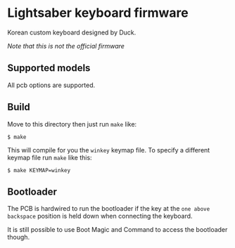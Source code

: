 Lightsaber keyboard firmware
======================
Korean custom keyboard designed by Duck.

*Note that this is not the official firmware*

Supported models
----------------
All pcb options are supported.


Build
-----
Move to this directory then just run `make` like:

    $ make

This will compile for you the `winkey` keymap file. To specify a different keymap file
run `make` like this:

    $ make KEYMAP=winkey

Bootloader
---------
The PCB is hardwired to run the bootloader if the key at the `one above backspace` position is held down when connecting the keyboard.

It is still possible to use Boot Magic and Command to access the bootloader though.

